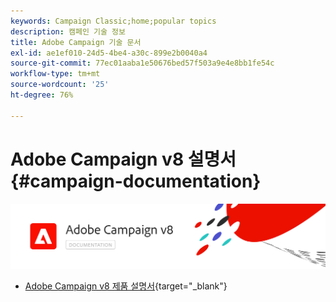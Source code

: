 ```yaml
---
keywords: Campaign Classic;home;popular topics
description: 캠페인 기술 정보
title: Adobe Campaign 기술 문서
exl-id: ae1ef010-24d5-4be4-a30c-899e2b0040a4
source-git-commit: 77ec01aaba1e50676bed57f503a9e4e8bb1fe54c
workflow-type: tm+mt
source-wordcount: '25'
ht-degree: 76%

---
```


# Adobe Campaign v8 설명서 {#campaign-documentation}

![](assets/banner-documentationv8.png)

* [Adobe Campaign v8 제품 설명서](https://helpx.adobe.com/kr/legal/product-descriptions/adobe-campaign-managed-cloud-services.html){target="_blank"}
